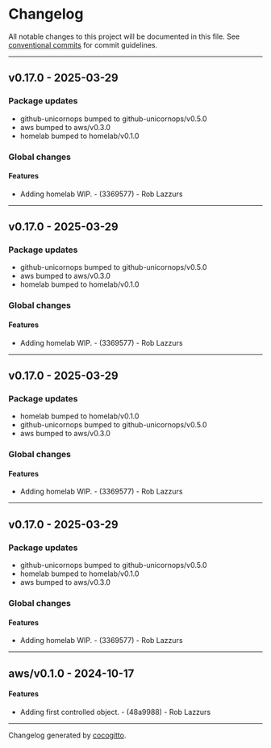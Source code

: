 # Changelog
All notable changes to this project will be documented in this file. See [conventional commits](https://www.conventionalcommits.org/) for commit guidelines.

- - -
## v0.17.0 - 2025-03-29
### Package updates
- github-unicornops bumped to github-unicornops/v0.5.0
- aws bumped to aws/v0.3.0
- homelab bumped to homelab/v0.1.0
### Global changes
#### Features
- Adding homelab WIP. - (3369577) - Rob Lazzurs

- - -

## v0.17.0 - 2025-03-29
### Package updates
- github-unicornops bumped to github-unicornops/v0.5.0
- aws bumped to aws/v0.3.0
- homelab bumped to homelab/v0.1.0
### Global changes
#### Features
- Adding homelab WIP. - (3369577) - Rob Lazzurs

- - -

## v0.17.0 - 2025-03-29
### Package updates
- homelab bumped to homelab/v0.1.0
- github-unicornops bumped to github-unicornops/v0.5.0
- aws bumped to aws/v0.3.0
### Global changes
#### Features
- Adding homelab WIP. - (3369577) - Rob Lazzurs

- - -

## v0.17.0 - 2025-03-29
### Package updates
- github-unicornops bumped to github-unicornops/v0.5.0
- homelab bumped to homelab/v0.1.0
- aws bumped to aws/v0.3.0
### Global changes
#### Features
- Adding homelab WIP. - (3369577) - Rob Lazzurs

- - -

## aws/v0.1.0 - 2024-10-17
#### Features
- Adding first controlled object. - (48a9988) - Rob Lazzurs

- - -

Changelog generated by [cocogitto](https://github.com/cocogitto/cocogitto).
